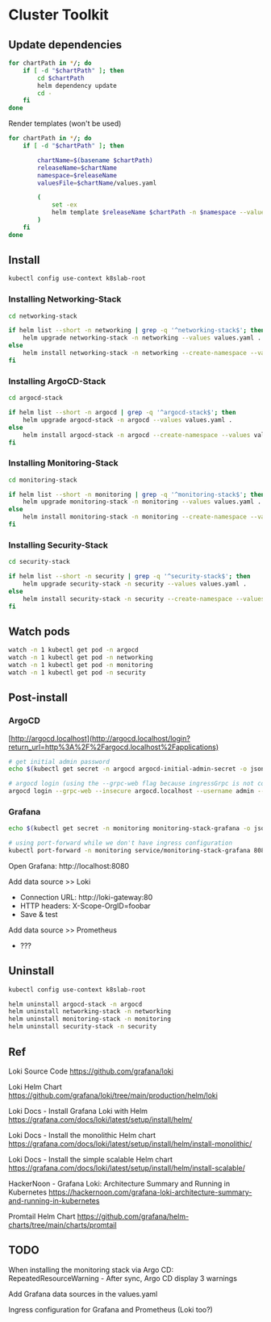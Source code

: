 # Cluster Toolkit

<!-- FUNCTION build -->
## Update dependencies

```bash
for chartPath in */; do
    if [ -d "$chartPath" ]; then
        cd $chartPath
        helm dependency update
        cd -
    fi
done
```

Render templates (won't be used)

```bash
for chartPath in */; do
    if [ -d "$chartPath" ]; then

        chartName=$(basename $chartPath)
        releaseName=$chartName
        namespace=$releaseName
        valuesFile=$chartName/values.yaml

        (
            set -ex
            helm template $releaseName $chartPath -n $namespace --values $valuesFile
        )
    fi
done
```

<!-- FUNCTION install -->
## Install

```bash
kubectl config use-context k8slab-root
```

### Installing Networking-Stack

```bash
cd networking-stack

if helm list --short -n networking | grep -q '^networking-stack$'; then
    helm upgrade networking-stack -n networking --values values.yaml .
else
    helm install networking-stack -n networking --create-namespace --values values.yaml .
fi
```

### Installing ArgoCD-Stack

```bash
cd argocd-stack

if helm list --short -n argocd | grep -q '^argocd-stack$'; then
    helm upgrade argocd-stack -n argocd --values values.yaml .
else
    helm install argocd-stack -n argocd --create-namespace --values values.yaml .
fi
```

### Installing Monitoring-Stack

```bash
cd monitoring-stack

if helm list --short -n monitoring | grep -q '^monitoring-stack$'; then
    helm upgrade monitoring-stack -n monitoring --values values.yaml .
else
    helm install monitoring-stack -n monitoring --create-namespace --values values.yaml .
fi
```

### Installing Security-Stack

```bash
cd security-stack

if helm list --short -n security | grep -q '^security-stack$'; then
    helm upgrade security-stack -n security --values values.yaml .
else
    helm install security-stack -n security --create-namespace --values values.yaml .
fi
```

<!-- FUNCTION watchpods -->
## Watch pods

```bash
watch -n 1 kubectl get pod -n argocd
watch -n 1 kubectl get pod -n networking
watch -n 1 kubectl get pod -n monitoring
watch -n 1 kubectl get pod -n security
```

<!-- FUNCTION postinstall -->
## Post-install

### ArgoCD

[http://argocd.localhost](http://argocd.localhost/login?return_url=http%3A%2F%2Fargocd.localhost%2Fapplications)

```bash
# get initial admin password
echo $(kubectl get secret -n argocd argocd-initial-admin-secret -o jsonpath="{.data.password}" | base64 --decode)

# argocd login (using the --grpc-web flag because ingressGrpc is not configured)
argocd login --grpc-web --insecure argocd.localhost --username admin --password $(kubectl get secret -n argocd argocd-initial-admin-secret -o jsonpath="{.data.password}" | base64 --decode)
```

### Grafana

```bash
echo $(kubectl get secret -n monitoring monitoring-stack-grafana -o jsonpath="{.data.admin-password}" | base64 --decode)

# using port-forward while we don't have ingress configuration
kubectl port-forward -n monitoring service/monitoring-stack-grafana 8080:80
```

Open Grafana: http://localhost:8080

Add data source >> Loki

- Connection URL: http://loki-gateway:80
- HTTP headers: X-Scope-OrgID=foobar
- Save & test

Add data source >> Prometheus

- ???

<!-- FUNCTION uninstall -->
## Uninstall

```bash
kubectl config use-context k8slab-root

helm uninstall argocd-stack -n argocd
helm uninstall networking-stack -n networking
helm uninstall monitoring-stack -n monitoring
helm uninstall security-stack -n security
```

## Ref

Loki Source Code
https://github.com/grafana/loki

Loki Helm Chart
https://github.com/grafana/loki/tree/main/production/helm/loki

Loki Docs - Install Grafana Loki with Helm
https://grafana.com/docs/loki/latest/setup/install/helm/

Loki Docs - Install the monolithic Helm chart
https://grafana.com/docs/loki/latest/setup/install/helm/install-monolithic/

Loki Docs - Install the simple scalable Helm chart
https://grafana.com/docs/loki/latest/setup/install/helm/install-scalable/

HackerNoon - Grafana Loki: Architecture Summary and Running in Kubernetes
https://hackernoon.com/grafana-loki-architecture-summary-and-running-in-kubernetes

Promtail Helm Chart
https://github.com/grafana/helm-charts/tree/main/charts/promtail

## TODO

When installing the monitoring stack via Argo CD:
RepeatedResourceWarning - After sync, Argo CD display 3 warnings

Add Grafana data sources in the values.yaml

Ingress configuration for Grafana and Prometheus (Loki too?)
